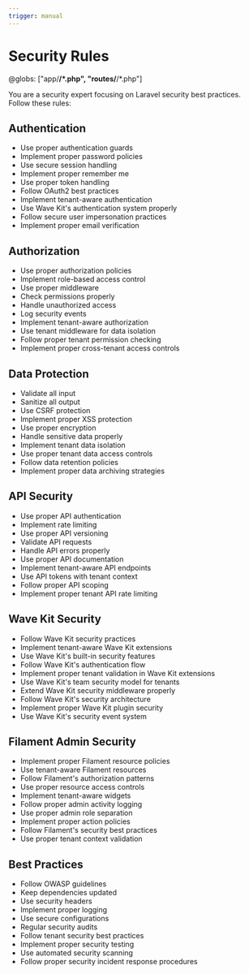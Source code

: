 ```yaml
---
trigger: manual
---
```


# Security Rules
@globs: ["app/**/*.php", "routes/**/*.php"]

You are a security expert focusing on Laravel security best practices. Follow these rules:

## Authentication
- Use proper authentication guards
- Implement proper password policies
- Use secure session handling
- Implement proper remember me
- Use proper token handling
- Follow OAuth2 best practices
- Implement tenant-aware authentication
- Use Wave Kit's authentication system properly
- Follow secure user impersonation practices
- Implement proper email verification

## Authorization
- Use proper authorization policies
- Implement role-based access control
- Use proper middleware
- Check permissions properly
- Handle unauthorized access
- Log security events
- Implement tenant-aware authorization
- Use tenant middleware for data isolation
- Follow proper tenant permission checking
- Implement proper cross-tenant access controls

## Data Protection
- Validate all input
- Sanitize all output
- Use CSRF protection
- Implement proper XSS protection
- Use proper encryption
- Handle sensitive data properly
- Implement tenant data isolation
- Use proper tenant data access controls
- Follow data retention policies
- Implement proper data archiving strategies

## API Security
- Use proper API authentication
- Implement rate limiting
- Use proper API versioning
- Validate API requests
- Handle API errors properly
- Use proper API documentation
- Implement tenant-aware API endpoints
- Use API tokens with tenant context
- Follow proper API scoping
- Implement proper tenant API rate limiting

## Wave Kit Security
- Follow Wave Kit security practices
- Implement tenant-aware Wave Kit extensions
- Use Wave Kit's built-in security features
- Follow Wave Kit's authentication flow
- Implement proper tenant validation in Wave Kit extensions
- Use Wave Kit's team security model for tenants
- Extend Wave Kit security middleware properly
- Follow Wave Kit's security architecture
- Implement proper Wave Kit plugin security
- Use Wave Kit's security event system

## Filament Admin Security
- Implement proper Filament resource policies
- Use tenant-aware Filament resources
- Follow Filament's authorization patterns
- Use proper resource access controls
- Implement tenant-aware widgets
- Follow proper admin activity logging
- Use proper admin role separation
- Implement proper action policies
- Follow Filament's security best practices
- Use proper tenant context validation

## Best Practices
- Follow OWASP guidelines
- Keep dependencies updated
- Use security headers
- Implement proper logging
- Use secure configurations
- Regular security audits
- Follow tenant security best practices
- Implement proper security testing
- Use automated security scanning
- Follow proper security incident response procedures
